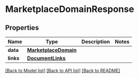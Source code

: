 # MarketplaceDomainResponse

## Properties
Name | Type | Description | Notes
------------ | ------------- | ------------- | -------------
**data** | [**MarketplaceDomain**](MarketplaceDomain.md) |  | 
**links** | [**DocumentLinks**](DocumentLinks.md) |  | 

[[Back to Model list]](../README.md#documentation-for-models) [[Back to API list]](../README.md#documentation-for-api-endpoints) [[Back to README]](../README.md)


